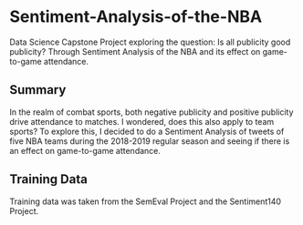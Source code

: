 # Sentiment-Analysis-of-the-NBA
Data Science Capstone Project exploring the question: Is all publicity good publicity? Through Sentiment Analysis of the NBA and its effect on game-to-game attendance.

## Summary
In the realm of combat sports, both negative publicity and positive publicity drive attendance to matches. I wondered, does this also apply to team sports? To explore this, I decided to do a Sentiment Analysis of tweets of five NBA teams during the 2018-2019 regular season and seeing if there is an effect on game-to-game attendance.

## Training Data
Training data was taken from the SemEval Project and the Sentiment140 Project.
